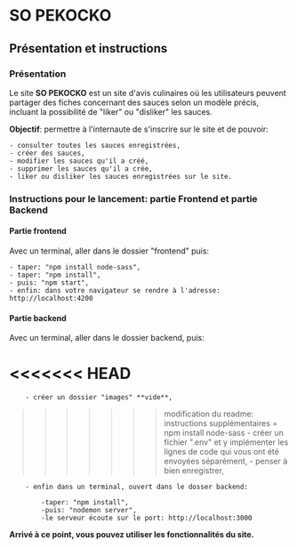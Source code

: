 # SO PEKOCKO

## Présentation et instructions

### Présentation

Le site **SO PEKOCKO** est un site d'avis culinaires où les utilisateurs peuvent partager des fiches concernant des sauces selon un modèle précis, incluant la possibilité de "liker" ou "disliker" les sauces.

**Objectif**: permettre à l'internaute de s'inscrire sur le site et de pouvoir:

    - consulter toutes les sauces enregistrées,
    - créer des sauces,
    - modifier les sauces qu'il a créé,
    - supprimer les sauces qu'il a crée,
    - liker ou disliker les sauces enregistrées sur le site.

### Instructions pour le lancement: partie Frontend et partie Backend

#### Partie frontend

Avec un terminal, aller dans le dossier "frontend" puis:

    - taper: "npm install node-sass",
    - taper: "npm install",
    - puis: "npm start",
    - enfin: dans votre navigateur se rendre à l'adresse: http://localhost:4200 

#### Partie backend

Avec un terminal, aller dans le dossier backend, puis:

<<<<<<< HEAD
=======
        - créer un dossier "images" **vide**,
>>>>>>> modification du readme: instructions supplémentaires = npm install node-sass
        - créer un fichier ".env" et y implémenter les lignes de code qui vous ont été envoyées séparément,
        - penser à bien enregistrer,

        - enfin dans un terminal, ouvert dans le dosser backend:
    
            -taper: "npm install",
            -puis: "nodemon server",
            -le serveur écoute sur le port: http://localhost:3000

**Arrivé à ce point, vous pouvez utiliser les fonctionnalités du site.**
